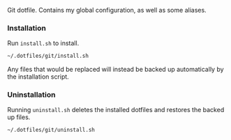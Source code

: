 Git dotfile. Contains my global configuration, as well as some aliases.

### Installation
Run `install.sh` to install.

```bash
~/.dotfiles/git/install.sh
```

Any files that would be replaced will instead be backed up automatically by the installation script.

### Uninstallation
Running `uninstall.sh` deletes the installed dotfiles and restores the backed up files.

```bash
~/.dotfiles/git/uninstall.sh
```